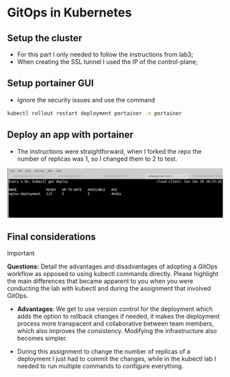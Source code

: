 # GitOps in Kubernetes

## Setup the cluster

- For this part I only needed to follow the instructions from lab3;
- When creating the SSL tunnel I used the IP of the control-plane;

## Setup portainer GUI

- Ignore the security issues and use the command

```bash
kubectl rollout restart deployment portainer -n portainer
```

## Deploy an app with portainer

- The instructions were straightforward, when I forked the repo the number of replicas was 1, so I changed them to 2 to test.

![Alt text](images/1.png)

## Final considerations

> [!IMPORTANT]
> **Questions:** Detail the advantages and disadvantages of adopting a GitOps workflow as opposed to using kubectl commands directly. Please highlight the main differences that became apparent to you when you were conducting the lab with kubectl and during the assignment that involved GitOps.

- **Advantages**: We get to use version control for the deployment which adds the option to rollback changes if needed, it makes the deployment process more transpacent and collaborative between team members, which also improves the consistency. Modifying the infrastructure also becomes simpler.

- During this assignment to change the number of replicas of a deployment I just had to commit the changes, while in the kubectl lab I needed to run multiple commands to configure everything.